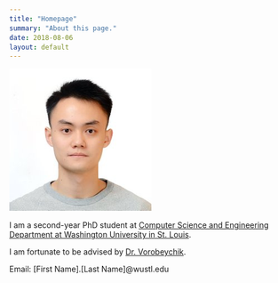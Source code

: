 ```yaml
---
title: "Homepage"
summary: "About this page."
date: 2018-08-06
layout: default
---
```

![Researcher Portrait](assets/images/SixieYu.jpg)




I am a second-year PhD student at [Computer Science and Engineering Department at Washington University in St. Louis](https://cse.wustl.edu/Pages/default.aspx).

I am fortunate to be advised by [Dr. Vorobeychik](http://vorobeychik.com/).  

Email: \[First Name\].\[Last Name\]@wustl.edu
<br>


